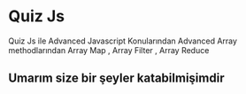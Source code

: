 # Quiz Js
Quiz Js ile  Advanced Javascript Konularından 
Advanced Array methodlarından Array Map , Array Filter , Array Reduce
## Umarım size bir şeyler katabilmişimdir